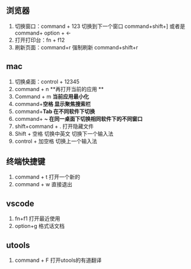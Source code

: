 ## 浏览器

1. 切换窗口：command + 123 切换到下一个窗口 command+shift+] 或者是 command+ option + <-
2. 打开打印台：fn + f12
3. 刷新页面：command+r 强制刷新 command+shift+r

## mac

1. 切换桌面：control + 12345
2. command + n  **再打开当前的应用 **
3. Command + m **当前应用最小化**
4. command+**空格 显示聚焦搜索栏**
5. command+**Tab 在不同软件下切换**
6. command+ **~   在同一桌面下切换相同软件下的不同窗口**
7. shift+command + .  打开隐藏文件
8. Shift + 空格 切换中英文 切换下一个输入法
9. control + 加空格 切换上一个输入法

## 终端快捷键

1. command + t 打开一个新的
2. command + w 直接退出

## vscode

1. fn+f1 打开最近使用
2. option+g  格式话文档

## utools

1. command + F 打开utools的有道翻译